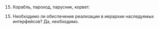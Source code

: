 15. Корабль, пароход, парусник, корвет.
15) Необходимо ли обеспечение реализации в иерархии наследуемых интерфейсов?
Да, необходимо.

